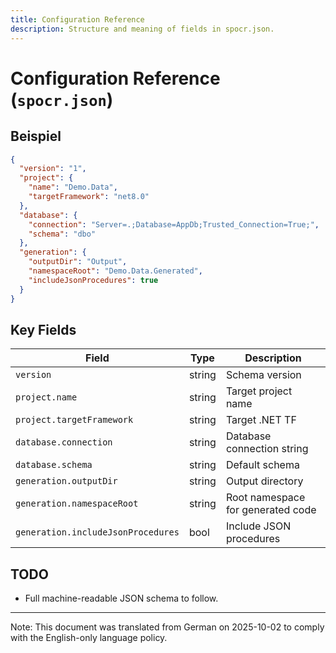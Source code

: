 ```yaml
---
title: Configuration Reference
description: Structure and meaning of fields in spocr.json.
---
```


# Configuration Reference (`spocr.json`)

## Beispiel

```json
{
  "version": "1",
  "project": {
    "name": "Demo.Data",
    "targetFramework": "net8.0"
  },
  "database": {
    "connection": "Server=.;Database=AppDb;Trusted_Connection=True;",
    "schema": "dbo"
  },
  "generation": {
    "outputDir": "Output",
    "namespaceRoot": "Demo.Data.Generated",
    "includeJsonProcedures": true
  }
}
```

## Key Fields

| Field                              | Type   | Description                       |
| ---------------------------------- | ------ | --------------------------------- |
| `version`                          | string | Schema version                    |
| `project.name`                     | string | Target project name               |
| `project.targetFramework`          | string | Target .NET TF                    |
| `database.connection`              | string | Database connection string        |
| `database.schema`                  | string | Default schema                    |
| `generation.outputDir`             | string | Output directory                  |
| `generation.namespaceRoot`         | string | Root namespace for generated code |
| `generation.includeJsonProcedures` | bool   | Include JSON procedures           |

## TODO

- Full machine-readable JSON schema to follow.

---

Note: This document was translated from German on 2025-10-02 to comply with the English-only language policy.
